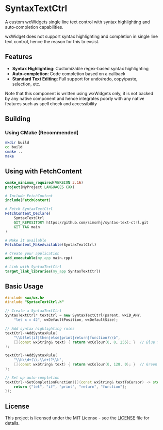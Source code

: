 # SyntaxTextCtrl

A custom wxWidgets single line text control with syntax highlighting and auto-completion capabilities.

wxWidget does not support syntax highlighting and completion in single line text
control, hence the reason for this to exsist.

## Features

- **Syntax Highlighting**: Customizable regex-based syntax highlighting
- **Auto-completion**: Code completion based on a callback
- **Standard Text Editing**: Full support for undo/redo, copy/paste, selection, etc.

Note that this component is written using wxWidgets only, it is not backed by
any native component and hence integrates poorly with any native features such
as spell check and accessibility

## Building

### Using CMake (Recommended)

```bash
mkdir build
cd build
cmake ..
make
```


## Using with FetchContent


```cmake
cmake_minimum_required(VERSION 3.16)
project(MyProject LANGUAGES CXX)

# Include FetchContent
include(FetchContent)

# Fetch SyntaxTextCtrl
FetchContent_Declare(
    SyntaxTextCtrl
    GIT_REPOSITORY https://github.com/simonhj/syntax-text-ctrl.git
    GIT_TAG main
)

# Make it available
FetchContent_MakeAvailable(SyntaxTextCtrl)

# Create your application
add_executable(my_app main.cpp)

# Link with SyntaxTextCtrl
target_link_libraries(my_app SyntaxTextCtrl)
```

## Basic Usage

```cpp
#include <wx/wx.h>
#include "SyntaxTextCtrl.h"

// Create a SyntaxTextCtrl
SyntaxTextCtrl* textCtrl = new SyntaxTextCtrl(parent, wxID_ANY,
    "let x = 42", wxDefaultPosition, wxDefaultSize);

// Add syntax highlighting rules
textCtrl->AddSyntaxRule(
    "\\b(let|if|then|else|print|return|function)\\b",
    [](const wxString& text) { return wxColour(0, 0, 255); }  // Blue for keywords
);

textCtrl->AddSyntaxRule(
    "\\b\\d+(\\.\\d+)?\\b",
    [](const wxString& text) { return wxColour(0, 128, 0); }  // Green for numbers
);

// Set up auto-completion
textCtrl->SetCompletionFunction([](const wxString& textToCursor) -> std::vector<wxString> {
    return {"let", "if", "print", "return", "function"};
});
```
## License

This project is licensed under the MIT License - see the [LICENSE](LICENSE) file for details.
